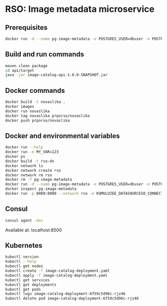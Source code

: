 # RSO: Image metadata microservice

## Prerequisites

```bash
docker run -d --name pg-image-metadata -e POSTGRES_USER=dbuser -e POSTGRES_PASSWORD=postgres -e POSTGRES_DB=image-metadata -p 5432:5432 postgres:13
```

## Build and run commands
```bash
maven clean package
cd api/target
java -jar image-catalog-api-1.0.0-SNAPSHOT.jar
```

## Docker commands
```bash
docker build -t novaslika .   
docker images
docker run novaslika    
docker tag novaslika prporso/novaslika   
docker push prporso/novaslika  
```

## Docker and environmental variables 
```bash
docker run --help
docker run -e MY_VAR=123
docker ps
docker build -t rso-dn
docker network ls
docker network create rso
docker network rm rso
docker rm -f pg-image-metadata
docker run -d --name pg-image-metadata -e POSTGRES_USER=dbuser -e POSTGRES_PASSWORD=postgres -e POSTGRES_DB=image-metadata -p 5432:5432 --network rso postgres:13
docker inspect pg-image-metadata
docker run -p 8080:8080 --network rso -e KUMULUZEE_DATASOURCES0_CONNECTIONURL=jdbc:postgresql://pg-image-metadata:5432/image-metadata rso-dn
```

## Consul
```bash
consul agent -dev
```
Available at: localhost:8500


## Kubernetes
```bash
kubectl version
kubectl --help
kubectl get nodes
kubectl create -f image-catalog-deployment.yaml 
kubectl apply -f image-catalog-deployment.yaml 
kubectl get services 
kubectl get deployments
kubectl get pods
kubectl logs image-catalog-deployment-6f59c5d96c-rjz46
kubectl delete pod image-catalog-deployment-6f59c5d96c-rjz46
```
